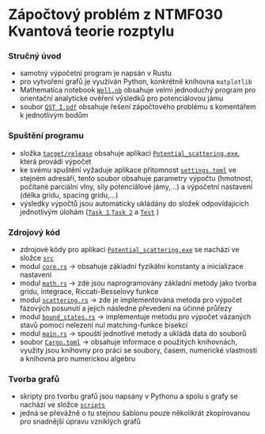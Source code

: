 # Zápočtový problém z NTMF030 Kvantová teorie rozptylu

### Stručný úvod
  - samotný výpočetní program je napsán v Rustu
  - pro vytvoření grafů je využíván Python, konkrétně knihovna `matplotlib`
  - Mathematica notebook [`Well.nb`](Well.nb) obsahuje velmi jednoduchý program pro orientační analytické ověření výsledků pro potenciálovou jámu
  - soubor [`QST I.pdf`](QST%20I.pdf) obsahuje řešení zápočtového problému s komentářem k jednotlivým bodům

### Spuštění programu
  - složka [`target/release`](target/release/) obsahuje aplikaci [`Potential_scattering.exe`](target/release/Potential_scattering.exe), která provádí výpočet
  - ke svému spuštění vyžaduje aplikace přítomnost [`settings.toml`](settings.toml) ve stejném adresáři, tento soubor obsahuje parametry výpočtu (hmotnost, počítané parciální vlny, síly potenciálové jámy,...) a výpočetní nastavení (délka gridu, spacing gridu,...)
  - výsledky výpočtů jsou automaticky ukládány do složek odpovídajících jednotlivým úlohám ([`Task 1`](Task%201/),[`Task 2`](Task%202/) a [`Test`](Test/) )

### Zdrojový kód
  - zdrojové kódy pro aplikaci [`Potential_scattering.exe`](target/release/Potential_scattering.exe) se nachází ve složce [`src`](src/)
  - modul [`core.rs`](src/core.rs) -> obsahuje základní fyzikální konstanty a inicializace nastavení
  - modul [`math.rs`](src/math.rs) -> zde jsou naprogramovány základní metody jako tvorba gridu, integrace, Riccati-Besselovy funkce
  - modul [`scattering.rs`](src/scattering.rs) -> zde je implementována metoda pro výpočet fázových posunutí a jejich následné převedení na účinné průřezy
  - modul [`bound_states.rs`](src/bound_states.rs) -> implementuje metodu pro výpočet vázaných stavů pomocí nelezení nul matching-funkce bisekcí
  - modul [`main.rs`](src/main.rs) -> spouští jednotlivé metody a ukládá data do souborů
  - soubor [`Cargo.toml`](Cargo.toml) -> obsahuje informace o použitých knihovnách, využity jsou knihovny pro práci se soubory, časem, numerické vlastnosti a knihovna pro numerickou algebru

### Tvorba grafů
  - skripty pro tvorbu grafů jsou napsány v Pythonu a spolu s grafy se nachází ve složce [`scripts`](scripts/)
  - jedná se převážně o tu stejnou šablonu pouze několikrát zkopírovanou pro snadnější úpravu vzniklých grafů
    
